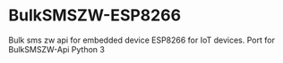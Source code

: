# BulkSMSZW-ESP8266
Bulk sms zw api for embedded device ESP8266 for IoT devices. Port for BulkSMSZW-Api Python 3
